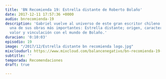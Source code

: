 ```yaml
---
title: 'BN Recomienda 19: Estrella distante de Roberto Bolaño'
date: 2017-12-11 17:57:36 +0000
audio: bnrecomienda-19
description: 'Gabriel vuelve al universo de este gran escritor chileno hablando de
  una de sus obras más importantes: Estrella distante; origen, características, su
  valor y vinculación con el mundo de Bolaño.'
duracion: '0:10:03'
episodio: 19
image: "/2017/12/Estrella distante bn recomienda logo.jpg"
mixcloudurl: https://www.mixcloud.com/balancenegativo/bn-recomienda-19-estrella-distante-de-roberto-bola%C3%B1o/
subtitle: ''
temporada: Recomendaciones
draft: true

---
```

